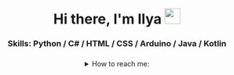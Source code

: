 <h1 align="center">Hi there, I'm Ilya</a> 
<img src="https://github.com/blackcater/blackcater/raw/main/images/Hi.gif" height="32"/></h1>
<h3 align="center">


<h3 align="center"> Skills: Python / C# / HTML / CSS / Arduino / Java / Kotlin  </a>


<h3>
  </h3>


<details>
  <summary align="center">How to reach me:</summary>
  <h3 align="center">Telegram</a>
  
  <a data-flickr-embed="true" href="https://www.flickr.com/photos/197813712@N05/52727615920/in/dateposted-public/" title="photo_2023-03-05_14-56-10"><img src="https://live.staticflickr.com/65535/52727615920_e1133826fc_z.jpg" width="334" height="640" alt="photo_2023-03-05_14-56-10"></a>
</details>








<!--
**DanzuSama/DanzuSama** is a ✨ _special_ ✨ repository because its `README.md` (this file) appears on your GitHub profile.

Here are some ideas to get you started:

- 🔭 I’m currently working on ...
- 🌱 I’m currently learning ...
- 👯 I’m looking to collaborate on ...
- 🤔 I’m looking for help with ...
- 💬 Ask me about ...
- 📫 How to reach me: ...
- 😄 Pronouns: ...
- ⚡ Fun fact: ...
-->
